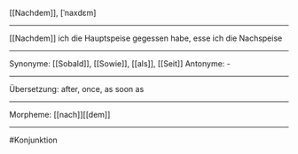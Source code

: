 [[Nachdem]], [ˈnaxdɛm]

---
[[Nachdem]] ich die Hauptspeise gegessen habe, esse ich die Nachspeise

---
Synonyme: [[Sobald]], [[Sowie]], [[als]], [[Seit]]
Antonyme: -

---
Übersetzung: after, once, as soon as

---
Morpheme:
[[nach]][[dem]]

---
#Konjunktion

